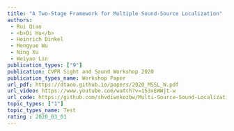 ```yaml
---  
title: "A Two-Stage Framework for Multiple Sound-Source Localization"  
authors:  
 - Rui Qian  
 - <b>Di Hu</b>  
 - Heinrich Dinkel  
 - Mengyue Wu  
 - Ning Xu  
 - Weiyao Lin  
publication_types: ["9"]  
publication: CVPR Sight and Sound Workshop 2020   
publication_types_name: Workshop Paper  
url_pdf: https://dtaoo.github.io/papers/2020_MSSL_W.pdf  
url_video: https://www.youtube.com/watch?v=153xEWWjt-w  
url_code: https://github.com/shvdiwnkozbw/Multi-Source-Sound-Localization  
topic_types: ["1"]
topic_types_name: Test
rating : 2020_03_01
---  
```

